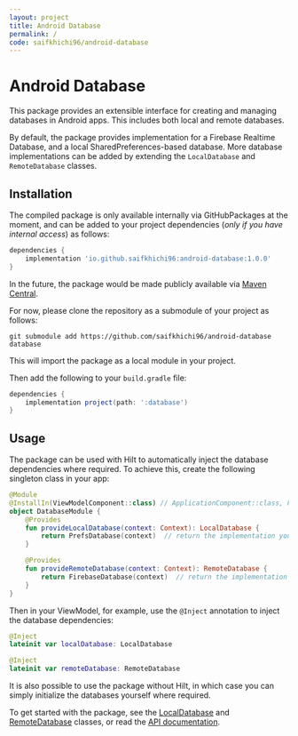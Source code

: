 ```yaml
---
layout: project
title: Android Database
permalink: /
code: saifkhichi96/android-database
---
```


# Android Database

This package provides an extensible interface for creating and managing databases in Android apps. This includes both
local and remote databases.

By default, the package provides implementation for a Firebase Realtime Database, and a local SharedPreferences-based
database. More database implementations can be added by extending the `LocalDatabase` and `RemoteDatabase` classes.

## Installation

The compiled package is only available internally via GitHubPackages at the moment, and can be added to your project dependencies (_only if you have internal access_) as follows:

```groovy
dependencies {
    implementation 'io.github.saifkhichi96:android-database:1.0.0'
}
```

In the future, the package would be made publicly available via [Maven Central](https://mvnrepository.com/artifact/io.github.saifkhichi96/android-database).

For now, please clone the repository as a submodule of your project as follows:

```
git submodule add https://github.com/saifkhichi96/android-database database
```

This will import the package as a local module in your project.

Then add the following to your `build.gradle` file:

```groovy
dependencies {
    implementation project(path: ':database')
}
```


## Usage

The package can be used with Hilt to automatically inject the database dependencies where required. To achieve this,
create the following singleton class in your app:

```kotlin
@Module
@InstallIn(ViewModelComponent::class) // ApplicationComponent::class, FragmentComponent::class, etc.
object DatabaseModule {
    @Provides
    fun provideLocalDatabase(context: Context): LocalDatabase {
        return PrefsDatabase(context)  // return the implementation you want to use
    }

    @Provides
    fun provideRemoteDatabase(context: Context): RemoteDatabase {
        return FirebaseDatabase(context)  // return the implementation you want to use
    }
}
```

Then in your ViewModel, for example, use the `@Inject` annotation to inject the database dependencies:

```kotlin
@Inject
lateinit var localDatabase: LocalDatabase

@Inject
lateinit var remoteDatabase: RemoteDatabase
```

It is also possible to use the package without Hilt, in which case you can simply initialize the databases yourself where required.

To get started with the package, see the [LocalDatabase](https://github.com/saifkhichi96/android-database/blob/main/src/main/java/io/github/saifkhichi96/android/db/LocalDatabase.kt) and [RemoteDatabase](https://github.com/saifkhichi96/android-database/blob/main/src/main/java/io/github/saifkhichi96/android/db/RemoteDatabase.kt) classes, or read the [API documentation](./docs/).
